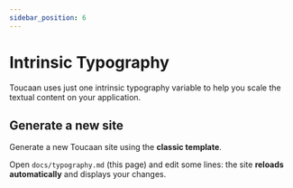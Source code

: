 ```yaml
---
sidebar_position: 6
---
```


# Intrinsic Typography

Toucaan uses just one intrinsic typography variable to help you scale the textual content on your application.

## Generate a new site

Generate a new Toucaan site using the **classic template**.

Open `docs/typography.md` (this page) and edit some lines: the site **reloads automatically** and displays your changes.